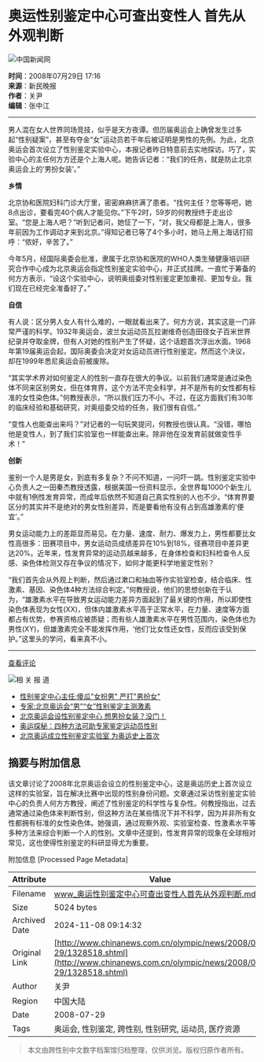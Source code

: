 # 奥运性别鉴定中心可查出变性人 首先从外观判断

![中国新闻网](http://i5.chinanews.com/images/images1/logo2.gif)

**时间**：2008年07月29日 17:16  
**来源**：新民晚报  
**作者**：关尹  
**编辑**：张中江  

---

男人混在女人世界同场竞技，似乎是天方夜谭。但历届奥运会上确曾发生过多起“性别疑案”，甚至有夺金“女”运动员若干年后被证明是男性的先例。为此，北京奥运会首次设立了性别鉴定实验中心，本报记者昨日特意前去实地探访。巧了，实验中心的主任何方方还是个上海人呢。她告诉记者：“我们的任务，就是防止北京奥运会上的‘男扮女装’。”

**乡情**

北京协和医院妇科门诊大厅里，密密麻麻挤满了患者。“找何主任？您等等吧，她8点出诊，要看完40个病人才能见你。”下午2时，59岁的何教授终于走出诊室。“您是上海人吧？”听到记者问，她怔了一下，“对，我父母都是上海人，很多年前因为工作调动才来到北京。”得知记者已等了4个多小时，她马上用上海话打招呼：“侬好，辛苦了。”

今年5月，经国际奥委会批准，隶属于北京协和医院的WHO人类生殖健康培训研究合作中心成为北京奥运会指定性别鉴定实验中心，并正式挂牌。一直忙于筹备的何方方表示，“设这个实验中心，说明奥组委对性别鉴定更加重视、更加专业。我们现在已经完全准备好了。”

**自信**

有人说：区分男人女人有什么难的，一眼就看出来了。何方方说，其实这是一门非常严谨的科学。1932年奥运会，波兰女运动员瓦拉谢维奇创造田径女子百米世界纪录并夺取金牌，但有人对她的性别产生了怀疑，这个话题首次浮出水面。1968年第19届奥运会起，国际奥委会决定对女运动员进行性别鉴定。然而这个决议，却在1999年悉尼奥运会前被废除。

“其实学术界对如何鉴定人的性别一直存在很大的争议。以前我们通常是通过染色体不同来区别男女，但在体育界，这个方法不完全科学，并不是所有的女性都有标准的女性染色体。”何教授表示，“所以我们压力不小。不过，在这方面我们有30年的临床经验和基础研究，对奥组委交给的任务，我们很有自信。”

“变性人也能查出来吗？”对记者的一句玩笑提问，何教授也很认真。“没错，哪怕他是变性人，到了我们实验室也一样能查出来。除非他在没发育前就做变性手术！”

**创新**

鉴别一个人是男是女，到底有多复杂？不问不知道，一问吓一跳。性别鉴定实验中心负责人之一田秦杰教授透露，根据美国一份资料显示，全世界每1000个新生儿中就有1例性发育异常，而成年后依然不知道自己真实性别的人也不少。“体育界要区分的其实并不是绝对的男女性别差异，而是要看他有没有占到高雄激素的‘便宜’。”

男女运动能力上的差距显而易见。在力量、速度、耐力、爆发力上，男性都要比女性高很多：田赛项目中，男女运动员成绩差异在10%到18%，径赛项目中差异更达20%。近年来，性发育异常的运动员越来越多，在身体检查和妇科检查令人反感、染色体检测又存在争议的情况下，如何才能更科学地鉴定性别？

“我们首先会从外观上判断，然后通过漱口和抽血等作实验室检查，结合临床、性激素、基因、染色体4种方法综合判定。”何教授说，他们的思想创新在于认为，“雄激素水平在导致男女运动能力差异方面起到了最关键的作用，所以即使性染色体表现为女性(XX)，但体内雄激素水平高于正常水平，在力量、速度等方面都占有优势，参赛资格应被质疑；而有些人雄激素水平在男性范围内，染色体也为男性(XY)，但雄激素完全不能发挥作用，‘他们’比女性还女性，反而应该受到保护。”这里头的学问，看来真不小。

---

[查看评论](http://comment.chinanews.com.cn/comments/comments.php?newsid=1328518)

![相 关 报 道](http://i5.chinanews.com/kpimg/5.gif)

- [性别鉴定中心主任:傻瓜"女扮男" 严打"男扮女"](http://www.chinanews.com.cn/olympic/news/2008/07-29/1327704.shtml)
- [专家:北京奥运会“男”“女”性别鉴定主测激素](http://www.chinanews.com.cn/olympic/news/2008/07-29/1327551.shtml)
- [北京奥运会设性别鉴定中心 想男扮女装？没门！](http://www.chinanews.com.cn/gj/kong/news/2008/07-28/1326628.shtml)
- [奥运探秘：四种方法可助专家鉴定运动员性别](http://www.chinanews.com.cn/olympic/news/2008/07-27/1325871.shtml)
- [北京奥运成立性别鉴定实验室 为奥运史上首次](http://www.chinanews.com.cn/olympic/news/2008/07-27/1325571.shtml)

## 摘要与附加信息

<!-- tcd_abstract -->
该文章讨论了2008年北京奥运会设立的性别鉴定中心，这是奥运历史上首次设立这样的实验室，旨在解决比赛中出现的性别身份问题。文章通过采访性别鉴定实验中心的负责人何方方教授，阐述了性别鉴定的科学性与复杂性。何教授指出，过去通常通过染色体来判断性别，但这种方法在某些情况下并不科学，因为并非所有女性都拥有标准的女性染色体。她强调，通过观察外观、实验室检查、性激素水平等多种方法来综合判断一个人的性别。文章中还提到，性发育异常的现象在全球相对常见，这也使得性别鉴定的科研显得尤为重要。
<!-- tcd_abstract_end -->

附加信息 [Processed Page Metadata]

| Attribute       | Value                                  |
|-----------------|----------------------------------------|
| Filename        | www_奥运性别鉴定中心可查出变性人首先从外观判断.md                             |
| Size            | 5024 bytes                           |
| Archived Date   | 2024-11-08 09:14:32                             |
| Original Link   | [http://www.chinanews.com.cn/olympic/news/2008/07-29/1328518.shtml](http://www.chinanews.com.cn/olympic/news/2008/07-29/1328518.shtml)                       |
| Author          | 关尹                               |
| Region          | 中国大陆                               |
| Date            | 2008-07-29                                 |
| Tags            | 奥运会, 性别鉴定, 跨性别, 性别研究, 运动员, 医疗资源                                 |
>
> 本文由跨性别中文数字档案馆归档整理，仅供浏览。版权归原作者所有。
>